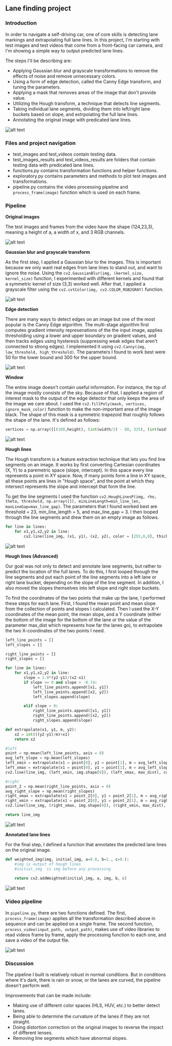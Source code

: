 ## Lane finding project

### Introduction 
In order to navigate a self-driving car, one of core skills is detecting lane markings and extrapolating full lane lines. In this project, I'm  starting with test images and test videos that come from a front-facing car camera, and I'm showing a simple way to output predicted lane lines. 

The steps I'll be describing are: 
* Applying Gaussian blur and grayscale transformations to remove the effects of noise and remove unnecessary colors.
* Using a form of edge detection, called the Canny Edge transform, and tuning the parameters. 
* Applying a mask that removes areas of the image that don't provide value.
* Utilizing the Hough transform, a technique that detects line segments.
* Taking individual lane segments, dividing them into left/right lane buckets based on slope, and extrpolating the full lane lines.
* Annotating the original image with predicated lane lines. 

[//]: # (Image References)

[image1]: ./readme_assets/process.png "Process"
[image2]: ./readme_assets/original_images.png "Original images"
[image3]: ./readme_assets/blurred_grayscale_images.png "Blurred grayscale images"
[image4]: ./readme_assets/edge_images.png "Edge images"
[image5]: ./readme_assets/window_images.png "Window images"
[image6]: ./readme_assets/hough_images.png "Hough images"
[image7]: ./readme_assets/hough_advanced_images.png "Hough images"
[image8]: ./readme_assets/annotated_images.png "Annotated images"
[image9]: ./readme_assets/test_video_1_annotated.gif "Video"

![alt text][image1]


### Files and project navigation 
* test_images and test_videos contain testing data.
* test_images_results and test_videos_results are folders that contain testing data with predicated lane lines.
* functions.py contains transformation functions and helper functions.
* exploratory.py contains parameters and methods to plot test images and transformations.
* pipeline.py contains the video processing pipeline and `process_frame(image)` function which is used on each frame.  

### Pipeline
**Original images**

The test images and frames from the video have the shape (124,23,3), meaning a height of a, a width of x, and 3 RGB channels.

![alt text][image2]

**Gaussian blur and grayscale transform**

As the first step, I applied a Gaussian blur to the images. This is important because we only want real edges from lane lines to stand out, and want to ignore the noise. Using the `cv2.GaussianBlur(img, (kernel_size, kernel_size)` function, I experimented with different kernels and found that a symmetric kernel of size (3,3) worked well. After that, I applied a grayscale filter using the `cv2.cvtColor(img, cv2.COLOR_RGB2GRAY)` function. 


![alt text][image3]

**Edge detection**

There are many ways to detect edges on an image but one of the most popular is the Canny Edge algorithm. The multi-stage algorithm first computes gradient intensity represenations of the the input image, applies thresholding using a lower and upper boundary on gradient values, and then tracks edges using hysteresis (suppressing weak edges that aren't connected to strong edges). I implemented it using  `cv2.Canny(img, low_threshold, high_threshold)`. The parameters I found to work best were 50 for the lower bound and 300 for the upper bound.

![alt text][image4]

**Window**

The entire image doesn't contain useful information. For instance, the top of the image mostly consists of the sky. Because of that, I applied a region of interest mask to the output of the edge detector that only keeps the area of the image we care about. I used the `cv2.fillPoly(mask, vertices, ignore_mask_color)` function to make the non-important area of the image black. The shape of this mask is a symmetric trapezoid that roughly follows the shape of the lane. It's defined as follows: 

```python
vertices = np.array([[(100,height), (int(width/2) - 80, 325), (int(width/2) + 80, 325), (width - 100,height)]])
```

![alt text][image5]

**Hough lines**

The Hough transform is a feature extraction technique that lets you find line segments on an image. It works by first converting Cartesian coordinates (X, Y) to a paremetric space (slope, intercept). In this space every line represents a point in XY space. Now, if many points form a line in XY space, all these points are lines in "Hough space", and the point at which they intersect represents the slope and intercept that form the line.

To get the line segments I used the function `cv2.HoughLinesP(img, rho, theta, threshold, np.array([]), minLineLength=min_line_len, maxLineGap=max_line_gap)`. The parameters that I found worked best are threshold = 23, min_line_length = 5, and max_line_gap = 3. I then looped through the line segments and drew them on an empty image as follows.

```python
for line in lines:
    for x1,y1,x2,y2 in line:
        cv2.line(line_img, (x1, y1), (x2, y2), color = [255,0,0], thickness=10)
```

![alt text][image6]

**Hough lines (Advanced)**

Our goal was not only to detect and annotate lane segments, but rather to predict the location of the full lanes. To do this, I first looped through the line segments and put each point of the line segments into a left lane or right lane bucket, depending on the slope of the line segment. In addition, I also moved the slopes themselves into left slope and right slope buckets. 

To find the coordinates of the two points that make up the lane, I performed these steps for each lane. First, I found the mean point and mean slope from the collection of points and slopes I calculated. Then I used the X-Y coordinates of the mean point, the mean slope, and a Y coordinate (either the bottom of the image for the bottom of the lane or the value of the parameter max_dist which represents how far the lanes go), to extrapolate the two X-coordinates of the two points I need. 


```python
left_line_points = []
left_slopes = []

right_line_points = []
right_slopes = []

for line in lines:
    for x1,y1,x2,y2 in line:
        slope = 1.0*(y2-y1)/(x2-x1)
        if slope <= 0 and slope > -0.74:
            left_line_points.append([x1, y1])
            left_line_points.append([x2, y2])
            left_slopes.append(slope)

        elif slope > 0:
            right_line_points.append([x1, y1])
            right_line_points.append([x2, y2])
            right_slopes.append(slope)
```


```python
def extrapolate(x1, y1, m, y2):
    x2 = int(((y2-y1)/m)+x1)
    return x2
```

```python
#left
point = np.mean(left_line_points, axis = 0)
avg_left_slope = np.mean(left_slopes)
left_xmin = extrapolate(x1 = point[0], y1 = point[1], m = avg_left_slope, y2 = img.shape[0])
left_xmax = extrapolate(x1 = point[0], y1 = point[1], m = avg_left_slope, y2 = max_dist)
cv2.line(line_img, (left_xmin, img.shape[0]), (left_xmax, max_dist), color = [255, 0, 0], thickness = 10)

#right
point_2 = np.mean(right_line_points, axis = 0)
avg_right_slope = np.mean(right_slopes)
right_xmax = extrapolate(x1 = point_2[0], y1 = point_2[1], m = avg_right_slope, y2 = img.shape[0])
right_xmin = extrapolate(x1 = point_2[0], y1 = point_2[1], m = avg_right_slope, y2 = max_dist)
cv2.line(line_img, (right_xmax, img.shape[0]), (right_xmin, max_dist), color = [0, 255, 0], thickness = 10)

return line_img
```

![alt text][image7]

**Annotated lane lines**

For the final step, I defined a function that annotates the predicted lane lines on the original image. 

```python
def weighted_img(img, initial_img, a=0.8, b=1., c=0.):
	#img is output of hough lines
	#initial_img  is img before any processing
 
    return cv2.addWeighted(initial_img, a, img, b, c)
```

![alt text][image8]

### Video pipeline
In `pipeline.py`, there are two functions defined. The first, `process_frame(image)` applies all the transformation described above in sequence and can be applied on a single frame. The second function, `process_video(input_path, output_path)`, makes use of video libraries to read videos frame by frame, apply the processing function to each one, and save a video of the output file. 

![alt text][image9]

### Discussion
The pipeline I built is relatively robust in normal conditions. But in conditions where it's dark, there is rain or snow, or the lanes are curved, the pipeline doesn't perform well. 

Improvements that can be made include:
* Making use of different color spaces (HLS, HUV, etc.) to better detect lanes.
* Being able to determine the curvature of the lanes if they are not straight.
* Doing distortion correction on the original images to reverse the impact of different lenses. 
* Removing line segments which have abnormal slopes. 














